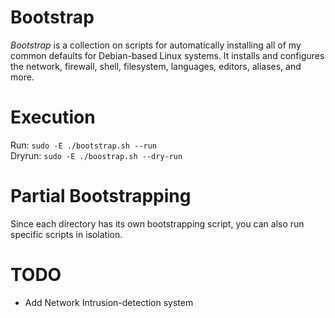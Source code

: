 # Bootstrap
*Bootstrap* is a collection on scripts for automatically installing all of my common defaults for Debian-based
Linux systems. It installs and configures the network, firewall, shell, filesystem, languages, editors, aliases, and more. 

# Execution
Run: `sudo -E ./bootstrap.sh --run` <br/>
Dryrun: `sudo -E ./boostrap.sh --dry-run`

# Partial Bootstrapping
Since each directory has its own bootstrapping script, you can also run specific scripts in isolation.

# TODO
- Add Network Intrusion-detection system
